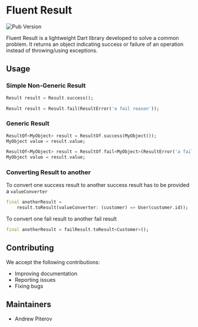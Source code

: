 # Fluent Result

![Pub Version](https://img.shields.io/pub/v/fluent_result?style=plastic)

Fluent Result is a lightweight Dart library developed to solve a common problem. It returns an object indicating success or failure of an operation instead of throwing/using exceptions.

## Usage

### Simple Non-Generic Result

```dart
Result result = Result.success();
```

```dart
Result result = Result.fail(ResultError('a fail reason'));
```

### Generic Result

```dart
ResultOf<MyObject> result = ResultOf.success(MyObject());
MyObject value = result.value;
```

```dart
ResultOf<MyObject> result = ResultOf.fail<MyObject>(ResultError('a fail reason'));
MyObject value = result.value;
```

### Converting Result to another

To convert one success result to another success result has to be provided a `valueConverter`

```dart
final anotherResult =
    result.toResult(valueConverter: (customer) => User(customer.id));
```

To convert one fail result to another fail result

```dart
final anotherResult = failResult.toResult<Customer>();
```

## Contributing

We accept the following contributions:

* Improving documentation
* Reporting issues
* Fixing bugs

## Maintainers

* Andrew Piterov

